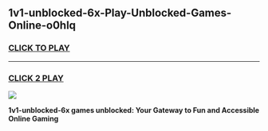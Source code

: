 
## 1v1-unblocked-6x-Play-Unblocked-Games-Online-o0hlq
<h3>
<a href="https://premium76.site?title=1v1-unblocked-6x&ref=25A">CLICK TO PLAY</a></h3>
<hr>

<h3>
<a href="https://premium76.site?title=1v1-unblocked-6x&ref=25A">CLICK 2 PLAY</a>
  
</h3>

<a href="https://premium76.site?title=1v1-unblocked-6x&ref=25A"><img src="https://clearcache.store/games.png"></a>


**1v1-unblocked-6x games unblocked: Your Gateway to Fun and Accessible Online Gaming**
